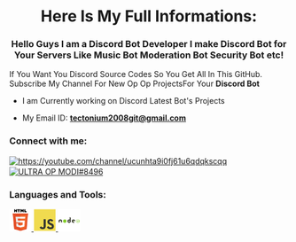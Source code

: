 <h1 align="center">Here Is My Full Informations:</h1>
<h3 align="center">Hello Guys I am a Discord Bot Developer I make Discord Bot for Your Servers Like Music Bot Moderation Bot Security Bot etc!</h3>
<p>If You Want You Discord Source Codes So You Get All In This GitHub. Subscribe My Channel For New Op Op ProjectsFor Your <b>Discord Bot</b></p>

- I am Currently working on Discord Latest Bot's Projects

- My Email ID: **tectonium2008git@gmail.com**

<h3 align="left">Connect with me:</h3>
<p align="left">
<a href="https://www.youtube.com/c/https://youtube.com/channel/ucunhta9i0fj61u6qdqkscqq" target="blank"><img align="center" src="https://raw.githubusercontent.com/rahuldkjain/github-profile-readme-generator/master/src/images/icons/Social/youtube.svg" alt="https://youtube.com/channel/ucunhta9i0fj61u6qdqkscqq" height="30" width="40" /></a>
<a href="https://discord.gg/ULTRA OP MODI#8496" target="blank"><img align="center" src="https://raw.githubusercontent.com/rahuldkjain/github-profile-readme-generator/master/src/images/icons/Social/discord.svg" alt="ULTRA OP MODI#8496" height="30" width="40" /></a>
</p>

<h3 align="left">Languages and Tools:</h3>
<p align="left"> <a href="https://www.w3.org/html/" target="_blank" rel="noreferrer"> <img src="https://raw.githubusercontent.com/devicons/devicon/master/icons/html5/html5-original-wordmark.svg" alt="html5" width="40" height="40"/> </a> <a href="https://developer.mozilla.org/en-US/docs/Web/JavaScript" target="_blank" rel="noreferrer"> <img src="https://raw.githubusercontent.com/devicons/devicon/master/icons/javascript/javascript-original.svg" alt="javascript" width="40" height="40"/> </a> <a href="https://nodejs.org" target="_blank" rel="noreferrer"> <img src="https://raw.githubusercontent.com/devicons/devicon/master/icons/nodejs/nodejs-original-wordmark.svg" alt="nodejs" width="40" height="40"/> </a> </p>
